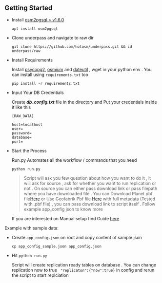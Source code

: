 ## Getting Started 

- Install [osm2pgsql > v1.6.0](https://osm2pgsql.org/doc/install.html)
    ```
    apt install osm2pgsql
    ```
- Clone underpass and navigate to raw dir
    ```
    git clone https://github.com/hotosm/underpass.git && cd underpass/raw
    ```

- Install Requirements

    Install [psycopg2](https://pypi.org/project/psycopg2/), [osmium](https://pypi.org/project/osmium/) and [dateutil](https://pypi.org/project/python-dateutil/) , wget in your python env . You can install using ```requirements.txt``` too 

    ```
    pip install -r requirements.txt
    ```

 - Input Your DB Credentials 
 
    Create ***db_config.txt*** file in the directory and Put your credentials inside it like this

    ```
    [RAW_DATA]

    host=localhost
    user=
    password=
    database=
    port=
    ```
 - Start the Process

    Run.py Automates all the workflow / commands that you need 
    ```
    python run.py
    ```

    >Script will ask you few question about how you want to do it , it will ask for source , ask for whether you want to run replication or not . On source you can either pass download link or pass filepath where you have downloaded file . You can Download Planet pbf file[Here](https://planet.osm.org/pbf/) or Use Geofabrik Pbf file [Here](https://osm-internal.download.geofabrik.de/index.html) with full metadata (Tested with .pbf file) , you can pass download link to script itself . Follow example app_config json to know more

    If you are interested on Manual setup find Guide [here](./Manual.md) 
    
  Example with sample data: 
  
- Create ```app_config.json``` on root and copy content of sample.json 
    ``` 
    cp app_config_sample.json app_config.json
    ```
- Hit ```python run.py```
    
    Script will create replication ready tables on database . You can change replication now to true ``` "replicaton":{"now":true}``` in config and rerun the script to start replciation 
